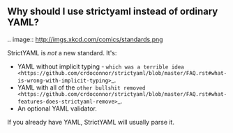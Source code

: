 Why should I use strictyaml instead of ordinary YAML?
-----------------------------------------------------

.. image:: http://imgs.xkcd.com/comics/standards.png


StrictYAML is *not* a new standard. It's:

* YAML without implicit typing - `which was a terrible idea <https://github.com/crdoconnor/strictyaml/blob/master/FAQ.rst#what-is-wrong-with-implicit-typing>`_.
* YAML with all of the `other bullshit removed <https://github.com/crdoconnor/strictyaml/blob/master/FAQ.rst#what-features-does-strictyaml-remove>`_.
* An optional YAML validator.

If you already have YAML, StrictYAML will usually parse it.
